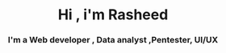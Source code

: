 
<h1 align="center">Hi , i'm Rasheed </h1>
<h3 align="center">I'm a Web developer , Data analyst ,Pentester, UI/UX </h3>

